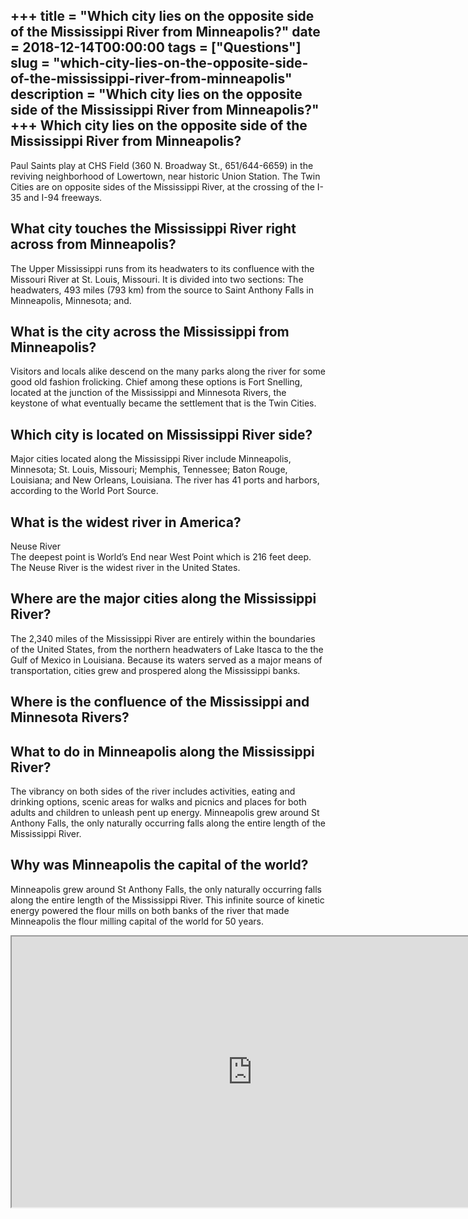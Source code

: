+++
title = "Which city lies on the opposite side of the Mississippi River from Minneapolis?"
date = 2018-12-14T00:00:00
tags = ["Questions"]
slug = "which-city-lies-on-the-opposite-side-of-the-mississippi-river-from-minneapolis"
description = "Which city lies on the opposite side of the Mississippi River from Minneapolis?"
+++
Which city lies on the opposite side of the Mississippi River from Minneapolis?
-------------------------------------------------------------------------------

Paul Saints play at CHS Field (360 N. Broadway St., 651/644-6659) in the reviving neighborhood of Lowertown, near historic Union Station. The Twin Cities are on opposite sides of the Mississippi River, at the crossing of the I-35 and I-94 freeways.

What city touches the Mississippi River right across from Minneapolis?
----------------------------------------------------------------------

The Upper Mississippi runs from its headwaters to its confluence with the Missouri River at St. Louis, Missouri. It is divided into two sections: The headwaters, 493 miles (793 km) from the source to Saint Anthony Falls in Minneapolis, Minnesota; and.

What is the city across the Mississippi from Minneapolis?
---------------------------------------------------------

Visitors and locals alike descend on the many parks along the river for some good old fashion frolicking. Chief among these options is Fort Snelling, located at the junction of the Mississippi and Minnesota Rivers, the keystone of what eventually became the settlement that is the Twin Cities.

Which city is located on Mississippi River side?
------------------------------------------------

Major cities located along the Mississippi River include Minneapolis, Minnesota; St. Louis, Missouri; Memphis, Tennessee; Baton Rouge, Louisiana; and New Orleans, Louisiana. The river has 41 ports and harbors, according to the World Port Source.

What is the widest river in America?
------------------------------------

Neuse River  
The deepest point is World’s End near West Point which is 216 feet deep. The Neuse River is the widest river in the United States.

Where are the major cities along the Mississippi River?
-------------------------------------------------------

The 2,340 miles of the Mississippi River are entirely within the boundaries of the United States, from the northern headwaters of Lake Itasca to the the Gulf of Mexico in Louisiana. Because its waters served as a major means of transportation, cities grew and prospered along the Mississippi banks.

Where is the confluence of the Mississippi and Minnesota Rivers?
----------------------------------------------------------------

What to do in Minneapolis along the Mississippi River?
------------------------------------------------------

The vibrancy on both sides of the river includes activities, eating and drinking options, scenic areas for walks and picnics and places for both adults and children to unleash pent up energy. Minneapolis grew around St Anthony Falls, the only naturally occurring falls along the entire length of the Mississippi River.

Why was Minneapolis the capital of the world?
---------------------------------------------

Minneapolis grew around St Anthony Falls, the only naturally occurring falls along the entire length of the Mississippi River. This infinite source of kinetic energy powered the flour mills on both banks of the river that made Minneapolis the flour milling capital of the world for 50 years.

<iframe allow="accelerometer; autoplay; clipboard-write; encrypted-media; gyroscope; picture-in-picture" allowfullscreen="" class="__youtube_prefs__  epyt-is-override  no-lazyload" data-no-lazy="1" data-origheight="433" data-origwidth="770" data-skipgform_ajax_framebjll="" height="433" id="_ytid_69671" loading="lazy" src="https://www.youtube.com/embed/R9Z9Y-kq-Rg?enablejsapi=1&autoplay=0&cc_load_policy=0&cc_lang_pref=&iv_load_policy=1&loop=0&modestbranding=0&rel=1&fs=1&playsinline=0&autohide=2&theme=dark&color=red&controls=1&" title="YouTube player" width="770"></iframe>